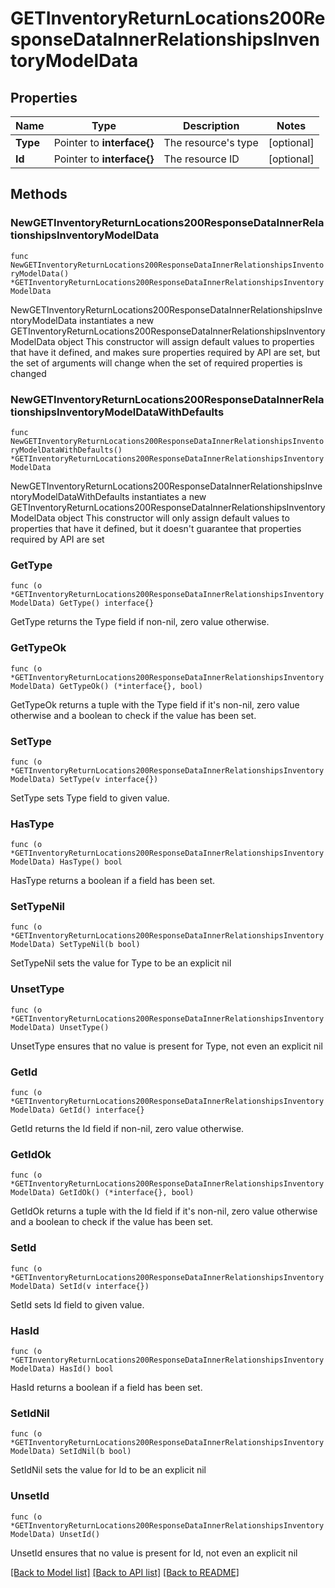 # GETInventoryReturnLocations200ResponseDataInnerRelationshipsInventoryModelData

## Properties

Name | Type | Description | Notes
------------ | ------------- | ------------- | -------------
**Type** | Pointer to **interface{}** | The resource&#39;s type | [optional] 
**Id** | Pointer to **interface{}** | The resource ID | [optional] 

## Methods

### NewGETInventoryReturnLocations200ResponseDataInnerRelationshipsInventoryModelData

`func NewGETInventoryReturnLocations200ResponseDataInnerRelationshipsInventoryModelData() *GETInventoryReturnLocations200ResponseDataInnerRelationshipsInventoryModelData`

NewGETInventoryReturnLocations200ResponseDataInnerRelationshipsInventoryModelData instantiates a new GETInventoryReturnLocations200ResponseDataInnerRelationshipsInventoryModelData object
This constructor will assign default values to properties that have it defined,
and makes sure properties required by API are set, but the set of arguments
will change when the set of required properties is changed

### NewGETInventoryReturnLocations200ResponseDataInnerRelationshipsInventoryModelDataWithDefaults

`func NewGETInventoryReturnLocations200ResponseDataInnerRelationshipsInventoryModelDataWithDefaults() *GETInventoryReturnLocations200ResponseDataInnerRelationshipsInventoryModelData`

NewGETInventoryReturnLocations200ResponseDataInnerRelationshipsInventoryModelDataWithDefaults instantiates a new GETInventoryReturnLocations200ResponseDataInnerRelationshipsInventoryModelData object
This constructor will only assign default values to properties that have it defined,
but it doesn't guarantee that properties required by API are set

### GetType

`func (o *GETInventoryReturnLocations200ResponseDataInnerRelationshipsInventoryModelData) GetType() interface{}`

GetType returns the Type field if non-nil, zero value otherwise.

### GetTypeOk

`func (o *GETInventoryReturnLocations200ResponseDataInnerRelationshipsInventoryModelData) GetTypeOk() (*interface{}, bool)`

GetTypeOk returns a tuple with the Type field if it's non-nil, zero value otherwise
and a boolean to check if the value has been set.

### SetType

`func (o *GETInventoryReturnLocations200ResponseDataInnerRelationshipsInventoryModelData) SetType(v interface{})`

SetType sets Type field to given value.

### HasType

`func (o *GETInventoryReturnLocations200ResponseDataInnerRelationshipsInventoryModelData) HasType() bool`

HasType returns a boolean if a field has been set.

### SetTypeNil

`func (o *GETInventoryReturnLocations200ResponseDataInnerRelationshipsInventoryModelData) SetTypeNil(b bool)`

 SetTypeNil sets the value for Type to be an explicit nil

### UnsetType
`func (o *GETInventoryReturnLocations200ResponseDataInnerRelationshipsInventoryModelData) UnsetType()`

UnsetType ensures that no value is present for Type, not even an explicit nil
### GetId

`func (o *GETInventoryReturnLocations200ResponseDataInnerRelationshipsInventoryModelData) GetId() interface{}`

GetId returns the Id field if non-nil, zero value otherwise.

### GetIdOk

`func (o *GETInventoryReturnLocations200ResponseDataInnerRelationshipsInventoryModelData) GetIdOk() (*interface{}, bool)`

GetIdOk returns a tuple with the Id field if it's non-nil, zero value otherwise
and a boolean to check if the value has been set.

### SetId

`func (o *GETInventoryReturnLocations200ResponseDataInnerRelationshipsInventoryModelData) SetId(v interface{})`

SetId sets Id field to given value.

### HasId

`func (o *GETInventoryReturnLocations200ResponseDataInnerRelationshipsInventoryModelData) HasId() bool`

HasId returns a boolean if a field has been set.

### SetIdNil

`func (o *GETInventoryReturnLocations200ResponseDataInnerRelationshipsInventoryModelData) SetIdNil(b bool)`

 SetIdNil sets the value for Id to be an explicit nil

### UnsetId
`func (o *GETInventoryReturnLocations200ResponseDataInnerRelationshipsInventoryModelData) UnsetId()`

UnsetId ensures that no value is present for Id, not even an explicit nil

[[Back to Model list]](../README.md#documentation-for-models) [[Back to API list]](../README.md#documentation-for-api-endpoints) [[Back to README]](../README.md)


